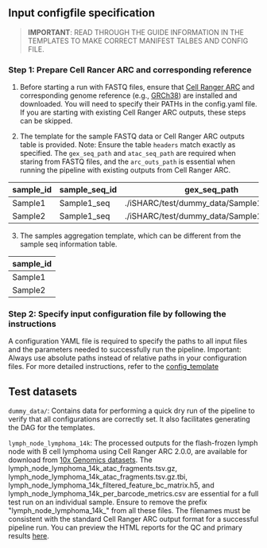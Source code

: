 ## Input configfile specification
> **IMPORTANT**: READ THROUGH THE GUIDE INFORMATION IN THE TEMPLATES TO MAKE CORRECT MANIFEST TALBES AND CONFIG FILE.

### Step 1: Prepare Cell Rancer ARC and corresponding reference
1) Before starting a run with FASTQ files, ensure that [Cell Ranger ARC](https://support.10xgenomics.com/single-cell-multiome-atac-gex/software/pipelines/latest/what-is-cell-ranger-arc) and corresponding genome reference (e.g., [GRCh38](https://cf.10xgenomics.com/supp/cell-arc/refdata-cellranger-arc-GRCh38-2020-A-2.0.0.tar.gz)) are installed and downloaded. You will need to specify their PATHs in the config.yaml file. If you are starting with existing Cell Ranger ARC outputs, these steps can be skipped.

2) The template for the sample FASTQ data or Cell Ranger ARC outputs table is provided. Note: Ensure the table `headers` match exactly as specified. The `gex_seq_path` and  `atac_seq_path` are required when staring from FASTQ files, and the `arc_outs_path` is essential when running the pipeline with existing outputs from Cell Ranger ARC.

|	sample_id   |  sample_seq_id	 |  gex_seq_path |  atac_seq_path | arc_outs_path  |
|-------------|------------------|---------------|----------------|----------------|
|  Sample1	  |   Sample1_seq    | ./iSHARC/test/dummy_data/Sample1_seq/GEX | ./iSHARC/test/dummy_data/Sample1_seq/ATAC	|    iSHARC/test/dummy_data/Sample1_arc_outs |                      |
|  Sample2	  |   Sample1_seq    | ./iSHARC/test/dummy_data/Sample1_seq/GEX | ./iSHARC/test/dummy_data/Sample1_seq/ATAC |    iSHARC/test/dummy_data/Sample1_arc_outs |  


3) The samples aggregation template, which can be different from the sample seq information table.

|	sample_id   |
|-------------|
|  Sample1	|
|  Sample2	|


### Step 2: Specify input configuration file by following the instructions
A configuration YAML file is required to specify the paths to all input files and the parameters needed to successfully run the pipeline. Important: Always use absolute paths instead of relative paths in your configuration files. For more detailed instructions, refer to the [config_template](./config_template.yaml)


## Test datasets

`dummy_data/`: Contains data for performing a quick dry run of the pipeline to verify that all configurations are correctly set. It also facilitates generating the DAG for the templates.   

`lymph_node_lymphoma_14k`: The processed outputs for the flash-frozen lymph node with B cell lymphoma using Cell Ranger ARC 2.0.0, are available for download from [10x Genomics datasets](https://www.10xgenomics.com/datasets/fresh-frozen-lymph-node-with-b-cell-lymphoma-14-k-sorted-nuclei-1-standard-2-0-0). The lymph_node_lymphoma_14k_atac_fragments.tsv.gz, lymph_node_lymphoma_14k_atac_fragments.tsv.gz.tbi, lymph_node_lymphoma_14k_filtered_feature_bc_matrix.h5, and lymph_node_lymphoma_14k_per_barcode_metrics.csv are essential for a full test run on an individual sample. Ensure to remove the prefix "lymph_node_lymphoma_14k_" from all these files. The filenames must be consistent with the standard Cell Ranger ARC output format for a successful pipeline run. You can preview the HTML reports for the QC and primary results [here](https://html-preview.github.io/?url=https://github.com/yzeng-lol/iSHARC/blob/main/assets/lymphoma_14k_QC_and_Primary_Results.html).
